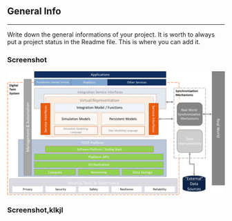 ## General Info
***
Write down the general informations of your project. It is worth to always put a project status in the Readme file. This is where you can add it.
### Screenshot
![alt text](https://github.com/digitaltwinconsortium/EcolCafe-Industrie-4.0/blob/df0a9eba26bb842f75c079bd8551cec89b1cc7a6/Ecolcafe%20SysML%20-%20Visual%20Paradigm%20Project/Digital_twin_platform_stack.png)
### Screenshot,klkjl
